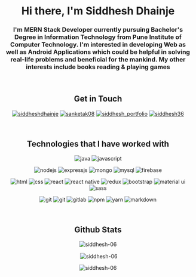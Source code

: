 <h1 align="center">Hi there, I'm Siddhesh Dhainje</h1>
<h3 align="center">I'm MERN Stack Developer currently pursuing Bachelor's Degree in Information Technology from Pune Institute of Computer Technology. I'm interested in developing Web as well as Android Applications which could be helpful in solving real-life problems and beneficial for the mankind. My other interests include books reading & playing games</h3>

<br>
<h2 align="center">Get in Touch</h2>
<p align="center">
<a href="https://www.linkedin.com/in/siddheshdhainje/" target="blank"><img align="center" src="https://img.shields.io/badge/linkedin-%230A66C2.svg?&style=for-the-badge&logo=linkedin&logoColor=white" alt="siddheshdhainje" /></a>
<a href="mailto:siddheshdhainje2001@gmail.com" target="blank"><img align="center" src="https://img.shields.io/badge/gmail-%23EA4335.svg?&style=for-the-badge&logo=gmail&logoColor=white" alt="sanketak08" /></a>
<a href="https://siddheshdhainje.me/" target="blank"><img align="center" src="https://img.shields.io/badge/Portfolio-%23000000.svg?style=for-the-badge&logo=firefox&logoColor=#FF7139" alt="siddhesh_portfolio" /></a>
<a href="https://leetcode.com/siddhesh36/" target="blank"><img align="center" src="https://img.shields.io/badge/leetcode-%23FFA116.svg?&style=for-the-badge&logo=leetcode&logoColor=black" alt="siddhesh36" /></a>
</p>

<br>
<h2 align="center">Technologies that I have worked with</h2>
<p align="center"> 
<img src="https://img.shields.io/badge/java-%23007396.svg?&style=for-the-badge&logo=java&logoColor=white" alt="java"/>
<img src="https://img.shields.io/badge/javascript-%23F7DF1E.svg?&style=for-the-badge&logo=javascript&logoColor=black" alt="javascript"/>
</p>

<p align="center"> 
<img src="https://img.shields.io/badge/node.js-%23339933.svg?&style=for-the-badge&logo=node.js&logoColor=white" alt="nodejs"/>
<img src="https://img.shields.io/badge/express-%23000000.svg?&style=for-the-badge&logo=express&logoColor=white" alt="expressjs"/>
<img src="https://img.shields.io/badge/mongodb-%2347A248.svg?&style=for-the-badge&logo=mongodb&logoColor=white" alt="mongo"/>
<img src="https://img.shields.io/badge/mysql-%234479A1.svg?&style=for-the-badge&logo=mysql&logoColor=white" alt="mysql"/>
<img src="https://img.shields.io/badge/firebase-%23FFCA28.svg?&style=for-the-badge&logo=firebase&logoColor=black" alt="firebase"/>
</p>

<p align="center"> 
<img src="https://img.shields.io/badge/html5-%23E34F26.svg?&style=for-the-badge&logo=html5&logoColor=white" alt="html"/>
<img src="https://img.shields.io/badge/css3-%231572B6.svg?&style=for-the-badge&logo=css3&logoColor=white" alt="css"/>
<img src="https://img.shields.io/badge/react-%2361DAFB.svg?&style=for-the-badge&logo=react&logoColor=black" alt="react"/>
<img src="https://img.shields.io/badge/react_native-%2320232a.svg?style=for-the-badge&logo=react&logoColor=%2361DAFB" alt="react native"/>
<img src="https://img.shields.io/badge/redux-%23764ABC.svg?&style=for-the-badge&logo=redux&logoColor=white" alt="redux"/>
<img src="https://img.shields.io/badge/bootstrap-%23563D7C.svg?style=for-the-badge&logo=bootstrap&logoColor=white" alt="bootstrap"/>
<img src="https://img.shields.io/badge/material--ui-%230081CB.svg?&style=for-the-badge&logo=material-ui&logoColor=white" alt="material ui"/>
<img src="https://img.shields.io/badge/sass-%23CC6699.svg?&style=for-the-badge&logo=sass&logoColor=white" alt="sass"/>
</p>

<p align="center"> 
<img src="https://img.shields.io/badge/git-%23F05033.svg?style=for-the-badge&logo=git&logoColor=white" alt="git"/>
<img src="https://img.shields.io/badge/github-%23121011.svg?style=for-the-badge&logo=github&logoColor=white" alt="git"/>
<img src="https://img.shields.io/badge/gitlab-%23181717.svg?style=for-the-badge&logo=gitlab&logoColor=white" alt="gitlab"/>
<img src="https://img.shields.io/badge/NPM-%23000000.svg?style=for-the-badge&logo=npm&logoColor=white" alt="npm"/>
<img src="https://img.shields.io/badge/yarn-%232C8EBB.svg?style=for-the-badge&logo=yarn&logoColor=white" alt="yarn"/>
<img src="https://img.shields.io/badge/markdown-%23000000.svg?style=for-the-badge&logo=markdown&logoColor=white" alt="markdown"/>
</p>

<br>
<h2 align="center">Github Stats</h2>
<div align="center"> <p align="center"><img align="center" src="https://github-readme-stats.vercel.app/api/top-langs?username=siddhesh-06&show_icons=true&locale=en&layout=compact&theme=tokyonight" alt="siddhesh-06" /></p>
<p align="center">&nbsp;<img align="center" src="https://github-readme-stats.vercel.app/api?username=siddhesh-06&show_icons=true&locale=en&theme=tokyonight" alt="siddhesh-06" /></p><div/>

<p align="center"><img align="center" src="https://github-readme-streak-stats.herokuapp.com/?user=siddhesh-06&theme=tokyonight" alt="siddhesh-06" /></p>
